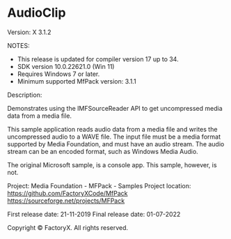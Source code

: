 # AudioClip
Version: X 3.1.2

NOTES: 
 - This release is updated for compiler version 17 up to 34.
 - SDK version 10.0.22621.0 (Win 11)
 - Requires Windows 7 or later.
 - Minimum supported MfPack version: 3.1.1

Description:

  Demonstrates using the IMFSourceReader API to get 
  uncompressed media data from a media file.

  This sample application reads audio data from a media file and
  writes the uncompressed audio to a WAVE file.
  The input file must be a media format supported by Media Foundation,
  and must have  an audio stream. The audio stream can be an encoded
  format, such as Windows Media Audio.
 
  The original Microsoft sample, is a console app. 
  This sample, however, is not.


Project: Media Foundation - MFPack - Samples
Project location: https://github.com/FactoryXCode/MfPack
                  https://sourceforge.net/projects/MFPack

First release date: 21-11-2019
Final release date: 01-07-2022


Copyright © FactoryX. All rights reserved.